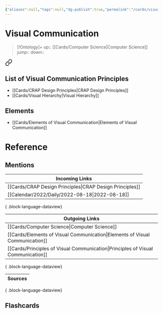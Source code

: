 ```yaml
---
{"aliases":null,"tags":null,"dg-publish":true,"permalink":"/cards/visual-communication/","dgPassFrontmatter":true}
---
```


# Visual Communication

> [!Ontology]+
> up:: [[Cards/Computer Science\|Computer Science]]
> jump::
> down:: 


<div class="transclusion internal-embed is-loaded"><a class="markdown-embed-link" href="/cards/principles-of-visual-communication/#list-of-visual-communication-principles" aria-label="Open link"><svg xmlns="http://www.w3.org/2000/svg" width="24" height="24" viewBox="0 0 24 24" fill="none" stroke="currentColor" stroke-width="2" stroke-linecap="round" stroke-linejoin="round" class="svg-icon lucide-link"><path d="M10 13a5 5 0 0 0 7.54.54l3-3a5 5 0 0 0-7.07-7.07l-1.72 1.71"></path><path d="M14 11a5 5 0 0 0-7.54-.54l-3 3a5 5 0 0 0 7.07 7.07l1.71-1.71"></path></svg></a><div class="markdown-embed">



## List of Visual Communication Principles
- [[Cards/CRAP Design Principles\|CRAP Design Principles]]
- [[Cards/Visual Hierarchy\|Visual Hierarchy]]


</div></div>


## Elements
- [[Cards/Elements of Visual Communication\|Elements of Visual Communication]]

# Reference

## Mentions
| Incoming Links                                              |
| ----------------------------------------------------------- |
| [[Cards/CRAP Design Principles\|CRAP Design Principles]] |
| [[Calendar/2022/Daily/2022-08-18\|2022-08-18]]           |

{ .block-language-dataview}

| Outgoing Links                                                                      |
| ----------------------------------------------------------------------------------- |
| [[Cards/Computer Science\|Computer Science]]                                     |
| [[Cards/Elements of Visual Communication\|Elements of Visual Communication]]     |
| [[Cards/Principles of Visual Communication\|Principles of Visual Communication]] |

{ .block-language-dataview}

| Sources |
| ------- |

{ .block-language-dataview}

## Flashcards
